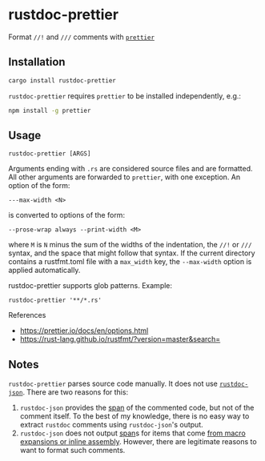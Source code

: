 # rustdoc-prettier

Format `//!` and `///` comments with [`prettier`]

## Installation

```sh
cargo install rustdoc-prettier
```

`rustdoc-prettier` requires `prettier` to be installed independently, e.g.:

```sh
npm install -g prettier
```

## Usage

```
rustdoc-prettier [ARGS]
```

Arguments ending with `.rs` are considered source files and are
formatted. All other arguments are forwarded to `prettier`, with
one exception. An option of the form:

    ---max-width <N>

is converted to options of the form:

    --prose-wrap always --print-width <M>

where `M` is `N` minus the sum of the widths of the indentation,
the `//!` or `///` syntax, and the space that might follow that
syntax. If the current directory contains a rustfmt.toml file
with a `max_width` key, the `--max-width` option is applied
automatically.

rustdoc-prettier supports glob patterns. Example:

    rustdoc-prettier '**/*.rs'

References

- https://prettier.io/docs/en/options.html
- https://rust-lang.github.io/rustfmt/?version=master&search=

## Notes

`rustdoc-prettier` parses source code manually. It does not use [`rustdoc-json`]. There are two reasons for this:

1. `rustdoc-json` provides the [span] of the commented code, but not of the comment itself. To the best of my knowledge, there is no easy way to extract `rustdoc` comments using `rustdoc-json`'s output.
2. `rustdoc-json` does not output [span]s for items that come [from macro expansions or inline assembly]. However, there are legitimate reasons to want to format such comments.

[`prettier`]: https://prettier.io/
[`rustdoc-json`]: https://crates.io/crates/rustdoc-json
[from macro expansions or inline assembly]: https://github.com/rust-lang/rust/blob/e190983bd3cefdec262c63dc8d47f76d965fea65/src/rustdoc-json-types/lib.rs#L65-L66
[span]: https://rust-lang.github.io/rfcs/2963-rustdoc-json.html#span
